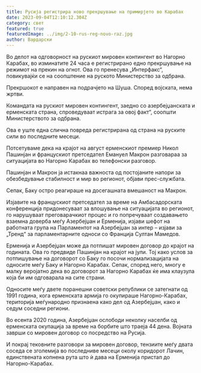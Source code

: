 ```yaml
---
title: Русија регистрира ново прекршување на примирјето во Карабах
date: 2023-09-04T12:10:12.304Z
category: свет
featured: true
featuredImage: ../img/2-10-rus-reg-novo-raz.jpg
author: Вардарски
---
```

Во делот на одговорност на рускиот мировен контингент во Нагорно Карабах, во изминатите 24 часа е регистрирано едно прекршување на режимот на прекин на огнот. Ова го пренесува „Интерфакс“, повикувајќи се на соопштение на руското Министерство за одбрана.

Прекршокот е направен на подрачјето на Шуша. Според војската, нема жртви.

Командата на рускиот мировен контингент, заедно со азербејџанската и ерменската страна, спроведуваат истрага за овој факт“, соопшти Министерството за одбрана.

Ова е уште една слична повреда регистрирана од страна на руските сили во последните месеци.

Потсетуваме дека на крајот на август ерменскиот премиер Никол Пашинјан и францускиот претседател Емануел Макрон разговараа за ситуацијата во Нагорно Карабах во телефонски разговор.

Пашинјан и Макрон ја истакнаа важноста од постојаните напори за обезбедување стабилност и мир во регионот, објави прес-службата.

Сепак, Баку остро реагираше на досегашната вмешаност на Макрон.

Изјавите на францускиот претседател за време на Амбасадорската конференција придонесуваат за влошување на ситуацијата во регионот, го нарушуваат преговарачкиот процес и го попречуваат создавањето взаемна доверба меѓу Азербејџан и Ерменија, изјави шефот на работната група на Парламентот на Азербејџан за интер – изјави за „Тренд“ за парламентарните односи со Франција Султан Мамедов.

Ерменија и Азербејџан може да потпишат мировен договор до крајот на годината. Ова го предвиде Пашинјан на крајот на јули. Тој како услов за потпишување на договорот со Баку го посочи нормализацијата на односите меѓу Баку и Нагорно Карабах. Сепак, според него, многу е малку веројатно дека во договорот за Нагорно Карабах ќе има клаузула која би им одговарала на сите страни.

Односите меѓу двете поранешни советски републики се затегнати од 1991 година, кога ерменската армија го окупираше Нагорно-Карабах, територија меѓународно признаена како дел од Азербејџан, како и седум соседни региони.

Во есента 2020 година, Азербејџан ослободи неколку населби од ерменската окупација за време на борбите што траеја 44 дена. Војната заврши со мировен договор со посредство на Русија.

И покрај тековните разговори за мировен договор, тензиите меѓу двата соседа се зголемија во последниве месеци околу коридорот Лачин, единствената копнена рута што ѝ дава на Ерменија пристап до Нагорно-Карабах.